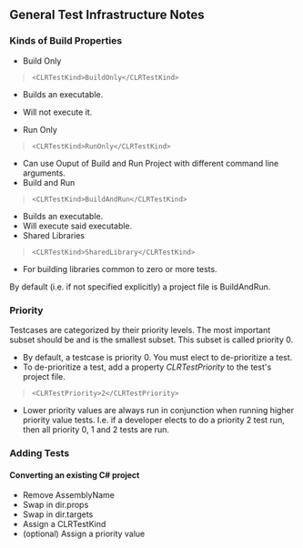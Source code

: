 ## General Test Infrastructure Notes ##

### Kinds of Build Properties ###
* Build Only
> `<CLRTestKind>BuildOnly</CLRTestKind>`

 * Builds an executable. 
 * Will not execute it. 

* Run Only
> `<CLRTestKind>RunOnly</CLRTestKind>`

 * Can use Ouput of Build and Run Project with different command line arguments. 
* Build and Run
> `<CLRTestKind>BuildAndRun</CLRTestKind>`

 * Builds an executable.
 * Will execute said executable. 
* Shared Libraries
> `<CLRTestKind>SharedLibrary</CLRTestKind>`

 * For building libraries common to zero or more tests. 


By default (i.e. if not specified explicitly) a project file is BuildAndRun.

### Priority ###
Testcases are categorized by their priority levels. The most important subset should be and is the smallest subset. This subset is called priority 0.
 * By default, a testcase is priority 0. You must elect to de-prioritize a test.
  * To de-prioritize a test, add a property _CLRTestPriority_ to the test's project file.
> `<CLRTestPriority>2</CLRTestPriority>`
 * Lower priority values are always run in conjunction when running higher priority value tests. I.e. if a developer elects to do a priority 2 test run, then all priority 0, 1 and 2 tests are run.

### Adding Tests ###
#### Converting an existing C# project ####
  * Remove AssemblyName
  * Swap in dir.props
  * Swap in dir.targets
  * Assign a CLRTestKind
  * (optional) Assign a priority value

